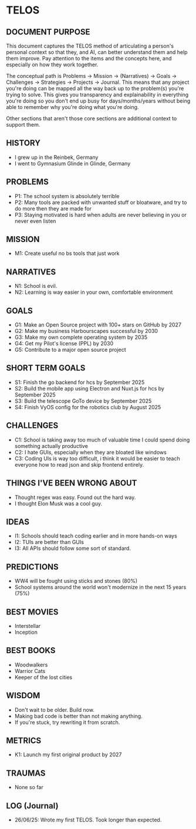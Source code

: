 # TELOS

## DOCUMENT PURPOSE

This document captures the TELOS method of articulating a person's personal context so that they, and AI, can better understand them and help them improve. Pay attention to the items and the concepts here, and especially on how they work together.

The conceptual path is Problems -> Mission -> (Narratives) -> Goals -> Challenges -> Strategies -> Projects -> Journal. This means that any project you're doing can be mapped all the way back up to the problem(s) you're trying to solve. This gives you transparency and explainability in everything you're doing so you don't end up busy for days/months/years without being able to remember why you're doing what you're doing.

Other sections that aren't those core sections are additional context to support them.

## HISTORY

- I grew up in the Reinbek, Germany
- I went to Gymnasium Glinde in Glinde, Germany

## PROBLEMS

- P1: The school system is absolutely terrible
- P2: Many tools are packed with unwanted stuff or bloatware, and try to do more then they are made for
- P3: Staying motivated is hard when adults are never believing in you or never even listen

## MISSION

- M1: Create useful no bs tools that just work

## NARRATIVES

- N1: School is evil.
- N2: Learning is way easier in your own, comfortable environment
 
## GOALS

- G1: Make an Open Source project with 100+ stars on GitHub by 2027
- G2: Make my business Harbourscapes successful by 2030
- G3: Make my own complete operating system by 2035
- G4: Get my Pilot's license (PPL) by 2030 
- G5: Contribute to a major open source project

## SHORT TERM GOALS

- S1: Finish the go backend for hcs by September 2025
- S2: Build the mobile app using Electron and Nuxt.js for hcs by September 2025
- S3: Build the telescope GoTo device by September 2025
- S4: Finish VyOS config for the robotics club by August 2025


## CHALLENGES

- C1: School is taking away too much of valuable time I could spend doing something actually productive
- C2: I hate GUIs, especially when they are bloated like windows
- C3: Coding UIs is way too difficult, i think it would be easier to teach everyone how to read json and skip frontend entirely.

## THINGS I'VE BEEN WRONG ABOUT

- Thought regex was easy. Found out the hard way.
- I thought Elon Musk was a cool guy.

## IDEAS

- I1: Schools should teach coding earlier and in more hands-on ways
- I2: TUIs are better than GUIs
- I3: All APIs should follow some sort of standard.

## PREDICTIONS

- WW4 will be fought using sticks and stones (80%)
- School systems around the world won't modernize in the next 15 years (75%)

## BEST MOVIES

- Interstellar
- Inception

## BEST BOOKS

- Woodwalkers
- Warrior Cats
- Keeper of the lost cities

## WISDOM

- Don't wait to be older. Build now.
- Making bad code is better than not making anything.
- If you're stuck, try rewriting it from scratch.

## METRICS

- K1: Launch my first original product by 2027

## TRAUMAS

- None so far

## LOG (Journal)

- 26/06/25: Wrote my first TELOS. Took longer than expected.